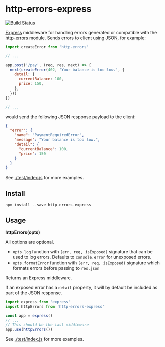 # http-errors-express

[![Build Status](https://travis-ci.org/binded/http-errors-express.svg?branch=master)](https://travis-ci.org/binded/http-errors-express)

[Express](http://expressjs.com) middleware for handling errors generated or compatible with the [http-errors](https://github.com/jshttp/http-errors) module. Sends errors to client using JSON, for example:

```javascript
import createError from 'http-errors'

// ...

app.post('/pay', (req, res, next) => {
  next(createError(402, 'Your balance is too low.', {
    detail: {
      currentBalance: 100,
      price: 150,
    },
  }))
})

// ...
```

would send the following JSON response payload to the client:

```json
{
  "error": {
    "name": "PaymentRequiredError",
    "message": "Your balance is too low.",
    "detail": {
      "currentBalance": 100,
      "price": 150
    }
  }
}
```

See [./test/index.js](./test/index.js) for more examples.

## Install

```
npm install --save http-errors-express
```

## Usage

**httpErrors(opts)**

All options are optional.

- `opts.log` function with `(err, req, isExposed)` signature that can
    be used to log errors. Defaults to `console.error` for unexposed errors.
- `opts.formatError` function with `(err, req, isExposed)` signature which formats errors
    before passing to `res.json`

Returns an Express middleware.

If an exposed error has a `detail` property, it will by default be
included as part of the JSON response.

```javascript
import express from 'express'
import httpErrors from 'http-errors-express'

const app = express()
// ...
// This should be the last middleware
app.use(httpErrors())
```

See [./test/index.js](./test/index.js) for more examples.
